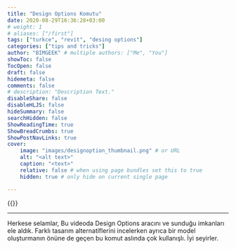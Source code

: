 ```yaml
---
title: "Design Options Komutu"
date: 2020-08-29T16:36:28+03:00
# weight: 1
# aliases: ["/first"]
tags: ["turkce", "revit", "desing options"]
categories: ["tips and tricks"]
author: "BIMGEEK" # multiple authors: ["Me", "You"]
showToc: false
TocOpen: false
draft: false
hidemeta: false
comments: false
# description: "Description Text."
disableShare: false
disableHLJS: false
hideSummary: false
searchHidden: false
ShowReadingTime: true
ShowBreadCrumbs: true
ShowPostNavLinks: true
cover:
    image: "images/designoption_thumbnail.png" # or URL
    alt: "<alt text>"
    caption: "<text>"
    relative: false # when using page bundles set this to true
    hidden: true # only hide on current single page

---
```

{{<youtube fe5Dtz0zga8>}}

---

Herkese selamlar,
Bu videoda Design Options aracını ve sunduğu imkanları ele aldık. Farklı tasarım alternatiflerini incelerken ayrıca bir model oluşturmanın önüne de geçen bu komut aslında çok kullanışlı. İyi seyirler.